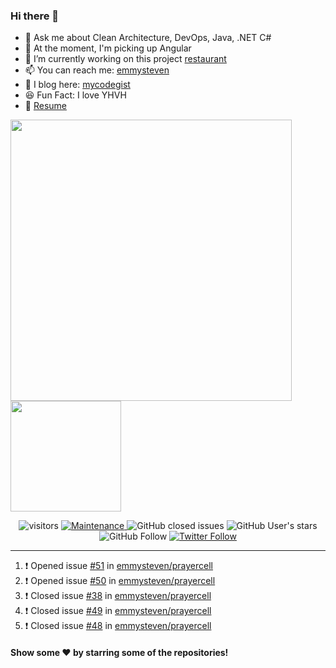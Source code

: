 ### Hi there 👋

- 💬 Ask me about Clean Architecture, DevOps, Java, .NET C#
- 🌱 At the moment, I'm picking up Angular
- 🔭 I’m currently working on this project [restaurant](https://github.com/emmysteven/restaurant)
- 📫 You can reach me: [emmysteven](mailto:hello@emmysteven.com)
- 📃 I blog here: [mycodegist](https://mycodegist.com)
- 😆 Fun Fact: I love YHVH
- 📄 [Resume](https://github.com/emmysteven/emmysteven/blob/main/docs/resume.pdf)


<p align="left">
<a href="https://github.com/emmysteven/emmysteven">
	<img width="450px" src="https://github-readme-stats.vercel.app/api?username=emmysteven&title_color=ffffff&theme=vue-dark&show_icons=true&count_private=true&hide_border=true" />
</a><a href="https://github.com/emmysteven/emmysteven">
	<img height="177em" src="https://github-readme-stats.vercel.app/api/top-langs/?username=emmysteven&title_color=ffffff&theme=vue-dark&show_icons=true&count_private=true&hide_border=true&layout=compact&langs_count=8&hide=css,html,dockerfile,freemarker" />
</a>
</p>

<p></p>


<div align="center">
	<img alt="visitors" src="https://visitor-badge.glitch.me/badge?page_id=emmysteven" />
	<a href="https://gitHub.com/emmysteven/emmysteven/graphs/commit-activity">
		<img alt="Maintenance" src="https://img.shields.io/badge/Maintained%3F-yes-green.svg">
	</a>
	<img alt="GitHub closed issues" src="https://img.shields.io/github/issues-closed/emmysteven/emmysteven">
	<img alt="GitHub User's stars" src="https://img.shields.io/github/stars/emmysteven?style=flat" />
	<img alt="GitHub Follow" src="https://img.shields.io/github/followers/emmysteven?label=followers&logo=GitHub&style=flat" />
	<a href="https://twitter.com/emmysteven_">
		<img alt="Twitter Follow" src="https://img.shields.io/twitter/follow/emmysteven_?style=flat&label=followers&logo=Twitter" />
	</a>
</div>

---
<!--START_SECTION:activity-->
1. ❗️ Opened issue [#51](https://github.com/emmysteven/prayercell/issues/51) in [emmysteven/prayercell](https://github.com/emmysteven/prayercell)
2. ❗️ Opened issue [#50](https://github.com/emmysteven/prayercell/issues/50) in [emmysteven/prayercell](https://github.com/emmysteven/prayercell)
3. ❗️ Closed issue [#38](https://github.com/emmysteven/prayercell/issues/38) in [emmysteven/prayercell](https://github.com/emmysteven/prayercell)
4. ❗️ Closed issue [#49](https://github.com/emmysteven/prayercell/issues/49) in [emmysteven/prayercell](https://github.com/emmysteven/prayercell)
5. ❗️ Closed issue [#48](https://github.com/emmysteven/prayercell/issues/48) in [emmysteven/prayercell](https://github.com/emmysteven/prayercell)
<!--END_SECTION:activity-->

<p></p>

#### Show some ❤️ by starring some of the repositories!